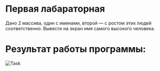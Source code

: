 # Первая лабараторная
Дано 2 массива, один с именами, второй — с ростом этих людей соответственно. 
Вывести на экран имя самого высокого человека.

# Результат работы программы:
![Task](https://github.com/Finiarell/Ruby/assets/108625774/029d70d7-fe41-454d-b934-8df7721833c7)
